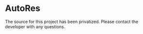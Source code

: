 AutoRes
=======

The source for this project has been privatized. Please contact the developer with any questions.

